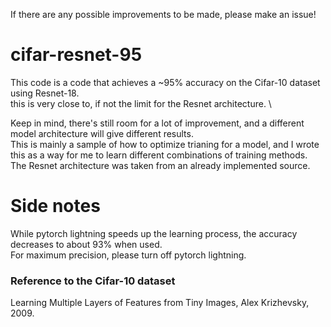 If there are any possible improvements to be made, please make an issue! 

# cifar-resnet-95
This code is a code that achieves a ~95% accuracy on the Cifar-10 dataset using Resnet-18. \
this is very close to, if not the limit for the Resnet architecture. \

Keep in mind, there's still room for a lot of improvement, and a different model architecture will give different results.\
This is mainly a sample of how to optimize trianing for a model, and I wrote this as a way for me to learn different combinations of training methods. \
The Resnet architecture was taken from an already implemented source.

# Side notes
While pytorch lightning speeds up the learning process, the accuracy decreases to about 93% when used.\
For maximum precision, please turn off pytorch lightning.

### Reference to the Cifar-10 dataset
Learning Multiple Layers of Features from Tiny Images, Alex Krizhevsky, 2009.
